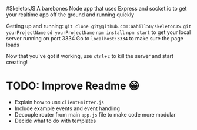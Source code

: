 #SkeletorJS
A barebones Node app that uses Express and socket.io to get your realtime app off the ground and running quickly

Getting up and running:
```git clone git@github.com:aahill50/skeletorJS.git yourProjectName```
```cd yourProjectName```
```npm install```
```npm start``` to get your local server running on port 3334
Go to ```localhost:3334``` to make sure the page loads

Now that you've got it working, use ```ctrl```+```c``` to kill the server and start creating!


TODO: Improve Readme :grin:
================
* Explain how to use ```clientEmitter.js```
* Include example events and event handling
* Decouple router from main ```app.js``` file to make code more modular
* Decide what to do with templates
